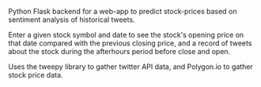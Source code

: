 
Python Flask backend for a web-app to predict stock-prices based on sentiment analysis of historical tweets.

Enter a given stock symbol and date to see the stock's opening price on that date compared with the previous closing price, and a record of tweets about the stock during the afterhours period before close and open.

Uses the tweepy library to gather twitter API data, and Polygon.io to gather stock price data.